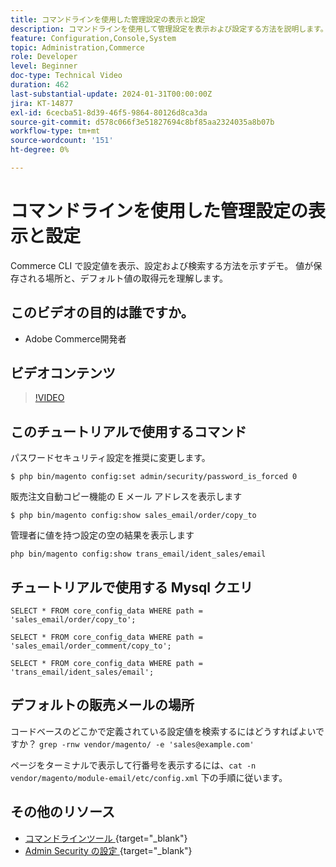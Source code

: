 ```yaml
---
title: コマンドラインを使用した管理設定の表示と設定
description: コマンドラインを使用して管理設定を表示および設定する方法を説明します。
feature: Configuration,Console,System
topic: Administration,Commerce
role: Developer
level: Beginner
doc-type: Technical Video
duration: 462
last-substantial-update: 2024-01-31T00:00:00Z
jira: KT-14877
exl-id: 6cecba51-8d39-46f5-9864-80126d8ca3da
source-git-commit: d578c066f3e51827694c8bf85aa2324035a8b07b
workflow-type: tm+mt
source-wordcount: '151'
ht-degree: 0%

---
```


# コマンドラインを使用した管理設定の表示と設定

Commerce CLI で設定値を表示、設定および検索する方法を示すデモ。 値が保存される場所と、デフォルト値の取得元を理解します。

## このビデオの目的は誰ですか。

- Adobe Commerce開発者

## ビデオコンテンツ

>[!VIDEO](https://video.tv.adobe.com/v/3427123?&learn=on)

## このチュートリアルで使用するコマンド

パスワードセキュリティ設定を推奨に変更します。

`$ php bin/magento config:set admin/security/password_is_forced 0`

販売注文自動コピー機能の E メール アドレスを表示します

`$ php bin/magento config:show sales_email/order/copy_to`

管理者に値を持つ設定の空の結果を表示します

`php bin/magento config:show trans_email/ident_sales/email`

## チュートリアルで使用する Mysql クエリ

```
SELECT * FROM core_config_data WHERE path = 'sales_email/order/copy_to';

SELECT * FROM core_config_data WHERE path = 'sales_email/order_comment/copy_to';

SELECT * FROM core_config_data WHERE path = 'trans_email/ident_sales/email';
```

## デフォルトの販売メールの場所

コードベースのどこかで定義されている設定値を検索するにはどうすればよいですか？
`grep -rnw vendor/magento/ -e 'sales@example.com'`

ページをターミナルで表示して行番号を表示するには、`cat -n vendor/magento/module-email/etc/config.xml` 下の手順に従います。

## その他のリソース

- [ コマンドラインツール ](https://experienceleague.adobe.com/docs/commerce-operations/configuration-guide/cli/config-cli.html?lang=ja){target="_blank"}
- [Admin Security の設定 ](https://experienceleague.adobe.com/docs/commerce-admin/systems/security/security-admin.html?lang=ja){target="_blank"}
